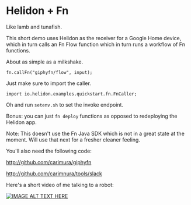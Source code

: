 # Helidon + Fn 

Like lamb and tunafish.

This short demo uses Helidon as the receiver for a Google Home device, which in turn calls an Fn Flow function which in turn runs a workflow of Fn functions.

About as simple as a milkshake.

`fn.callFn("giphyfn/flow", input);`

Just make sure to import the caller.

`import io.helidon.examples.quickstart.fn.FnCaller;`

Oh and run `setenv.sh` to set the invoke endpoint.

Bonus: you can just `fn deploy` functions as opposed to redeploying the Helidon app.

Note: This doesn't use the Fn Java SDK which is not in a great state at the moment. Will use that next for a fresher cleaner feeling.

You'll also need the following code:

http://github.com/carimura/giphyfn

http://github.com/carimnura/tools/slack

Here's a short video of me talking to a robot:

[![IMAGE ALT TEXT HERE](https://img.youtube.com/vi/zy0NCNVcNhQ/0.jpg)](https://www.youtube.com/watch?v=zy0NCNVcNhQ)